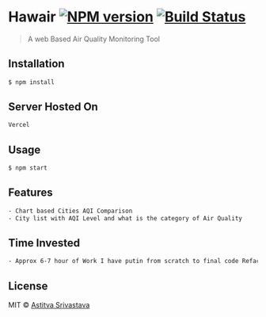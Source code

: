 # Hawair [![NPM version](https://badge.fury.io/js/hawair.svg)](https://npmjs.org/package/hawair) [![Build Status](https://travis-ci.org/Astitva9/hawair.svg?branch=master)](https://travis-ci.org/Astitva9/hawair)

> A web Based Air Quality Monitoring Tool

## Installation

```sh
$ npm install
```

## Server Hosted On

```sh
Vercel
```

## Usage

```js
$ npm start
```

## Features

```sh
- Chart based Cities AQI Comparison
- City list with AQI Level and what is the category of Air Quality
```

## Time Invested

```sh
- Approx 6-7 hour of Work I have putin from scratch to final code Refactoring
```

## License

MIT © [Astitva Srivastava]()
